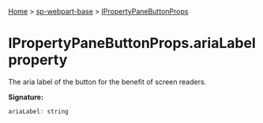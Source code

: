 <!-- docId=sp-webpart-base.ipropertypanebuttonprops.arialabel -->

[Home](./index.md) &gt; [sp-webpart-base](./sp-webpart-base.md) &gt; [IPropertyPaneButtonProps](./sp-webpart-base.ipropertypanebuttonprops.md)

# IPropertyPaneButtonProps.ariaLabel property

The aria label of the button for the benefit of screen readers.

**Signature:**
```javascript
ariaLabel: string
```
